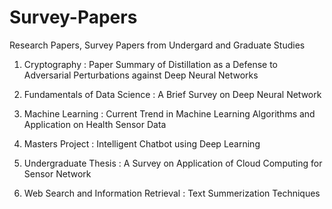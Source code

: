 # Survey-Papers


Research Papers, Survey Papers from Undergard and Graduate Studies

1. Cryptography : Paper Summary of Distillation as a Defense to Adversarial Perturbations against Deep Neural Networks

2. Fundamentals of Data Science :  A Brief Survey on Deep Neural Network

3. Machine Learning : Current Trend in Machine Learning Algorithms and Application on Health Sensor Data

4. Masters Project : Intelligent Chatbot using Deep Learning

5. Undergraduate Thesis : A Survey on Application of Cloud Computing for Sensor Network

6. Web Search and Information Retrieval : Text Summerization Techniques
